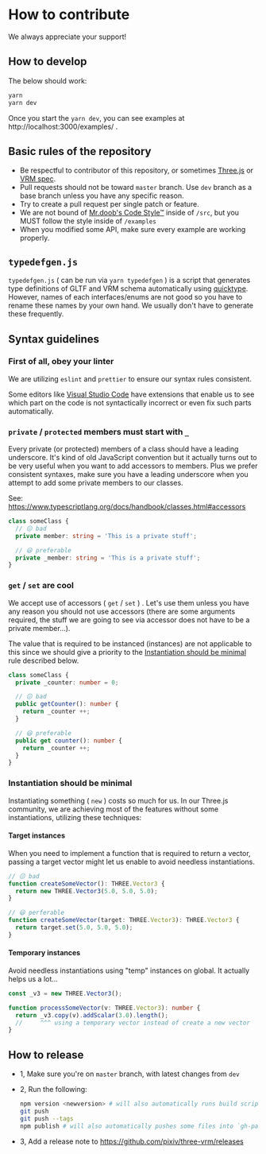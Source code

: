 # How to contribute

We always appreciate your support!

## How to develop

The below should work:

```sh
yarn
yarn dev
```

Once you start the `yarn dev`, you can see examples at http://localhost:3000/examples/ .

## Basic rules of the repository

- Be respectful to contributor of this repository, or sometimes [Three.js](https://github.com/mrdoob/three.js/wiki/How-to-contribute-to-three.js) or [VRM spec](https://github.com/vrm-c/vrm-specification).
- Pull requests should not be toward `master` branch. Use `dev` branch as a base branch unless you have any specific reason.
- Try to create a pull request per single patch or feature.
- We are not bound of [Mr.doob's Code Style™](https://github.com/mrdoob/three.js/wiki/Mr.doob%27s-Code-Style%E2%84%A2) inside of `/src`, but you MUST follow the style inside of `/examples`
- When you modified some API, make sure every example are working properly.

## `typedefgen.js`

`typedefgen.js` ( can be run via `yarn typedefgen` ) is a script that generates type definitions of GLTF and VRM schema automatically using [quicktype](https://quicktype.io/).
However, names of each interfaces/enums are not good so you have to rename these names by your own hand.
We usually don't have to generate these frequently.

## Syntax guidelines

### First of all, obey your linter

We are utilizing `eslint` and `prettier` to ensure our syntax rules consistent.

Some editors like [Visual Studio Code](https://code.visualstudio.com/) have extensions that enable us to see which part on the code is not syntactically incorrect or even fix such parts automatically.

### `private` / `protected` members must start with `_`

Every private (or protected) members of a class should have a leading underscore.
It's kind of old JavaScript convention but it actually turns out to be very useful when you want to add accessors to members.
Plus we prefer consistent syntaxes, make sure you have a leading underscore when you attempt to add some private members to our classes.

See: https://www.typescriptlang.org/docs/handbook/classes.html#accessors

```ts
class someClass {
  // 😖 bad
  private member: string = 'This is a private stuff';

  // 😃 preferable
  private _member: string = 'This is a private stuff';
}
```

### `get` / `set` are cool

We accept use of accessors ( `get` / `set` ) .
Let's use them unless you have any reason you should not use accessors (there are some arguments required, the stuff we are going to see via accessor does not have to be a private member...).

The value that is required to be instanced (instances) are not applicable to this since we should give a priority to the [Instantiation should be minimal](#instantiation-should-be-minimal) rule described below.

```ts
class someClass {
  private _counter: number = 0;

  // 😖 bad
  public getCounter(): number {
    return _counter ++;
  }

  // 😃 preferable
  public get counter(): number {
    return _counter ++;
  }
}
```

### Instantiation should be minimal

Instantiating something ( `new` ) costs so much for us.
In our Three.js community, we are achieving most of the features without some instantiations, utilizing these techniques:

#### Target instances

When you need to implement a function that is required to return a vector,
passing a target vector might let us enable to avoid needless instantiations.

```ts
// 😖 bad
function createSomeVector(): THREE.Vector3 {
  return new THREE.Vector3(5.0, 5.0, 5.0);
}

// 😃 perferable
function createSomeVector(target: THREE.Vector3): THREE.Vector3 {
  return target.set(5.0, 5.0, 5.0);
}
```

#### Temporary instances

Avoid needless instantiations using "temp" instances on global.
It actually helps us a lot...

```ts
const _v3 = new THREE.Vector3();

function processSomeVector(v: THREE.Vector3): number {
  return _v3.copy(v).addScalar(3.0).length();
  //     ^^^ using a temporary vector instead of create a new vector
}
```

## How to release

- 1, Make sure you're on `master` branch, with latest changes from `dev`

- 2, Run the following:

  ```sh
  npm version <newversion> # will also automatically runs build scripts
  git push
  git push --tags
  npm publish # will also automatically pushes some files into `gh-pages` branch
  ```

- 3, Add a release note to https://github.com/pixiv/three-vrm/releases
